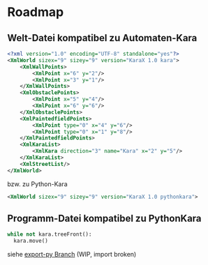 # Roadmap

## Welt-Datei kompatibel zu Automaten-Kara
```xml
<?xml version="1.0" encoding="UTF-8" standalone="yes"?>
<XmlWorld sizex="9" sizey="9" version="KaraX 1.0 kara">
    <XmlWallPoints>
        <XmlPoint x="6" y="2"/>
        <XmlPoint x="3" y="1"/>
    </XmlWallPoints>
    <XmlObstaclePoints>
        <XmlPoint x="5" y="4"/>
        <XmlPoint x="6" y="6"/>
    </XmlObstaclePoints>
    <XmlPaintedfieldPoints>
        <XmlPoint type="0" x="4" y="6"/>
        <XmlPoint type="0" x="1" y="8"/>
    </XmlPaintedfieldPoints>
    <XmlKaraList>
        <XmlKara direction="3" name="Kara" x="2" y="5"/>
    </XmlKaraList>
    <XmlStreetList/>
</XmlWorld>
```
bzw. zu Python-Kara
```xml
<XmlWorld sizex="9" sizey="9" version="KaraX 1.0 pythonkara">
```

## Programm-Datei kompatibel zu PythonKara
```py
while not kara.treeFront():
  kara.move()
```
siehe [export-py Branch](https://github.com/cgloeckner/blockly-kara/tree/export-py) (WIP, import broken)
